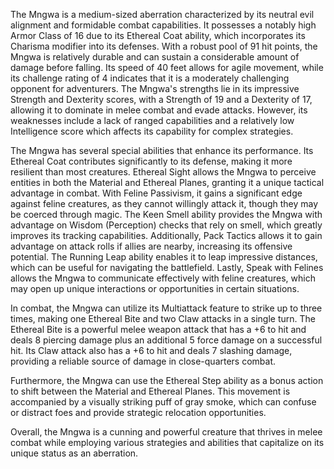The Mngwa is a medium-sized aberration characterized by its neutral evil alignment and formidable combat capabilities. It possesses a notably high Armor Class of 16 due to its Ethereal Coat ability, which incorporates its Charisma modifier into its defenses. With a robust pool of 91 hit points, the Mngwa is relatively durable and can sustain a considerable amount of damage before falling. Its speed of 40 feet allows for agile movement, while its challenge rating of 4 indicates that it is a moderately challenging opponent for adventurers. The Mngwa's strengths lie in its impressive Strength and Dexterity scores, with a Strength of 19 and a Dexterity of 17, allowing it to dominate in melee combat and evade attacks. However, its weaknesses include a lack of ranged capabilities and a relatively low Intelligence score which affects its capability for complex strategies.

The Mngwa has several special abilities that enhance its performance. Its Ethereal Coat contributes significantly to its defense, making it more resilient than most creatures. Ethereal Sight allows the Mngwa to perceive entities in both the Material and Ethereal Planes, granting it a unique tactical advantage in combat. With Feline Passivism, it gains a significant edge against feline creatures, as they cannot willingly attack it, though they may be coerced through magic. The Keen Smell ability provides the Mngwa with advantage on Wisdom (Perception) checks that rely on smell, which greatly improves its tracking capabilities. Additionally, Pack Tactics allows it to gain advantage on attack rolls if allies are nearby, increasing its offensive potential. The Running Leap ability enables it to leap impressive distances, which can be useful for navigating the battlefield. Lastly, Speak with Felines allows the Mngwa to communicate effectively with feline creatures, which may open up unique interactions or opportunities in certain situations.

In combat, the Mngwa can utilize its Multiattack feature to strike up to three times, making one Ethereal Bite and two Claw attacks in a single turn. The Ethereal Bite is a powerful melee weapon attack that has a +6 to hit and deals 8 piercing damage plus an additional 5 force damage on a successful hit. Its Claw attack also has a +6 to hit and deals 7 slashing damage, providing a reliable source of damage in close-quarters combat.

Furthermore, the Mngwa can use the Ethereal Step ability as a bonus action to shift between the Material and Ethereal Planes. This movement is accompanied by a visually striking puff of gray smoke, which can confuse or distract foes and provide strategic relocation opportunities.

Overall, the Mngwa is a cunning and powerful creature that thrives in melee combat while employing various strategies and abilities that capitalize on its unique status as an aberration.